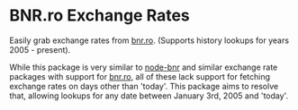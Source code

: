 # BNR.ro Exchange Rates
Easily grab exchange rates from [bnr.ro](https://bnr.ro). (Supports history lookups for years 2005 - present).

While this package is very similar to [node-bnr](https://github.com/Bloggify/node-bnr) and similar exchange rate
packages with support for [bnr.ro](https://bnr.ro/), all of these lack support for fetching exchange rates on days
other than 'today'. This package aims to resolve that, allowing lookups for any date between January 3rd, 2005 and
'today'. 